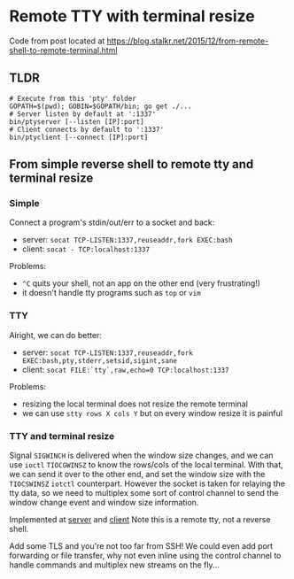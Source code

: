 # Remote TTY with terminal resize
Code from post located at https://blog.stalkr.net/2015/12/from-remote-shell-to-remote-terminal.html

## TLDR

    # Execute from this 'pty' folder
    GOPATH=$(pwd); GOBIN=$GOPATH/bin; go get ./...
    # Server listen by default at ':1337'
    bin/ptyserver [--listen [IP]:port]
    # Client connects by default to ':1337'
    bin/ptyclient [--connect [IP]:port]

## From simple reverse shell to remote tty and terminal resize

### Simple

Connect a program's stdin/out/err to a socket and back:

 * server:
 ```socat TCP-LISTEN:1337,reuseaddr,fork EXEC:bash```
 * client:
 ```socat - TCP:localhost:1337```

Problems:

 * `^C` quits your shell, not an app on the other end (very frustrating!)
 * it doesn't handle tty programs such as `top` or `vim`

### TTY

Alright, we can do better:

 * server:
 ```socat TCP-LISTEN:1337,reuseaddr,fork EXEC:bash,pty,stderr,setsid,sigint,sane```
 * client:
 ```socat FILE:`tty`,raw,echo=0 TCP:localhost:1337```

Problems:

 * resizing the local terminal does not resize the remote terminal
 * we can use `stty rows X cols Y` but on every window resize it is painful

### TTY and terminal resize

Signal `SIGWINCH` is delivered when the window size changes, and we
can use `ioctl` `TIOCGWINSZ` to know the rows/cols of the local terminal.
With that, we can send it over to the other end, and set the window size with
the `TIOCSWINSZ` `iotctl` counterpart. However the socket is taken for relaying
the tty data, so we need to multiplex some sort of control channel
to send the window change event and window size information.

Implemented at [server](src/ptyserver/server.go) and [client](src/ptyclient/client.go)
Note this is a remote tty, not a reverse shell.

Add some TLS and you're not too far from SSH!
We could even add port forwarding or file transfer, why not even inline using
the control channel to handle commands and multiplex new streams on the fly...
